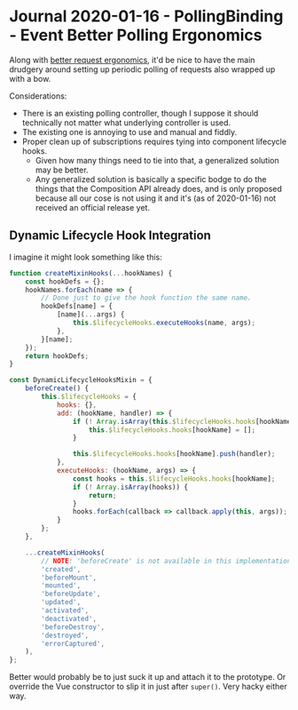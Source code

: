 Journal 2020-01-16 - PollingBinding - Event Better Polling Ergonomics
=======

Along with [better request ergonomics](./Journal%202019-11-08%20-%20Keyed%20Requests%20and%20Ergonomic%20Usage.md), it'd be nice to have the main drudgery around setting up periodic polling of requests also wrapped up with a bow.

Considerations:

- There is an existing polling controller, though I suppose it should technically not matter what underlying controller is used.
- The existing one is annoying to use and manual and fiddly.
- Proper clean up of subscriptions requires tying into component lifecycle hooks.
    - Given how many things need to tie into that, a generalized solution may be better.
    - Any generalized solution is basically a specific bodge to do the things that the Composition API already does, and is only proposed because all our cose is not using it and it's (as of 2020-01-16) not received an official release yet.



## Dynamic Lifecycle Hook Integration

I imagine it might look something like this:

```js
function createMixinHooks(...hookNames) {
    const hookDefs = {};
    hookNames.forEach(name => {
        // Done just to give the hook function the same name.
        hookDefs[name] = {
            [name](...args) {
                this.$lifecycleHooks.executeHooks(name, args);
            },
        }[name];
    });
    return hookDefs;
}

const DynamicLifecycleHooksMixin = {
    beforeCreate() {
        this.$lifecycleHooks = {
            hooks: {},
            add: (hookName, handler) => {
                if (! Array.isArray(this.$lifecycleHooks.hooks[hookName])) {
                    this.$lifecycleHooks.hooks[hookName] = [];
                }

                this.$lifecycleHooks.hooks[hookName].push(handler);
            },
            executeHooks: (hookName, args) => {
                const hooks = this.$lifecycleHooks.hooks[hookName];
                if (! Array.isArray(hooks)) {
                    return;
                }
                hooks.forEach(callback => callback.apply(this, args));
            }
        };
    },

    ...createMixinHooks(
        // NOTE: 'beforeCreate' is not available in this implementation!
        'created',
        'beforeMount',
        'mounted',
        'beforeUpdate',
        'updated',
        'activated',
        'deactivated',
        'beforeDestroy',
        'destroyed',
        'errorCaptured',
    ),
};
```

Better would probably be to just suck it up and attach it to the prototype.  Or override the Vue constructor to slip it in just after `super()`.  Very hacky either way.
